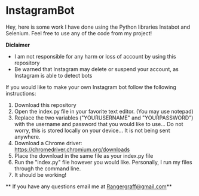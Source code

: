 # InstagramBot
Hey, here is some work I have done using the Python libraries Instabot and Selenium. Feel free to use any of the code from my project!

**Diclaimer**
- I am not responsible for any harm or loss of account by using this repository
- Be warned that Instagram may delete or suspend your account, as Instagram is able to detect bots

If you would like to make your own Instagram bot follow the following instructions:
1. Download this repository
2. Open the index.py file in your favorite text editor. (You may use notepad)
3. Replace the two variables ("YOURUSERNAME" and "YOURPASSWORD") with the username and password that you would like to use... Do not worry, this is stored locally on your device... It is not being sent anywhere.
4. Download a Chrome driver: https://chromedriver.chromium.org/downloads
5. Place the download in the same file as your index.py file
6. Run the "index.py" file however you would like. Personally, I run my files through the command line.
7. It should be working!

** If you have any questions email me at Rangergraff@gmail.com**
